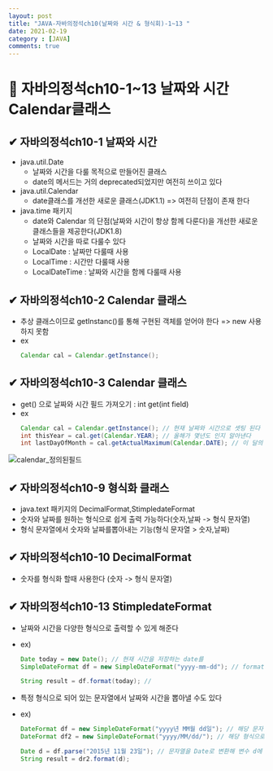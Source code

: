 ```yaml
---
layout: post
title: "JAVA-자바의정석ch10(날짜와 시간 & 형식회)-1~13 "
date: 2021-02-19
category : [JAVA]
comments: true
---
```


# 🔶 자바의정석ch10-1~13 날짜와 시간 Calendar클래스

## ✔ 자바의정석ch10-1 날짜와 시간

 - java.util.Date
    - 날짜와 시간을 다룰 목적으로 만들어진 클래스
    - date의 메서드는 거의 deprecated되었지만 여전히 쓰이고 있다
- java.util.Calendar
    - date클래스를 개선한 새로운 클래스(JDK1.1) => 여전히 단점이 존재 한다
- java.time 패키지
    - date와 Calendar 의 단점(날짜와 시간이 항상 함께 다룬다)을 개선한 새로운 클래스들을 제공한다(JDK1.8)
    - 날짜와 시간을 따로 다룰수 있다
    - LocalDate : 날짜만 다룰때 사용
    - LocalTime : 시간만 다룰때 사용
    - LocalDateTime : 날짜와 시간을 함께 다룰때 사용

## ✔ 자바의정석ch10-2 Calendar 클래스

- 추상 클래스이므로 getInstanc()를 통해 구현된 객체를 얻어야 한다 => new 사용 하지 못함
- ex
    ```java
    Calendar cal = Calendar.getInstance(); 
    ```

## ✔ 자바의정석ch10-3 Calendar 클래스 

- get() 으로 날짜와 시간 필드 가져오기 : int get(int field)
- ex
    ```java
    Calendar cal = Calendar.getInstance(); // 현재 날짜와 시간으로 셋팅 된다
    int thisYear = cal.get(Calendar.YEAR); // 올해가 몇년도 인지 알아낸다
    int lastDayOfMonth = cal.getActualMaximum(Calendar.DATE); // 이 달의 마지막날을 알아낸다
    ```
![calendar_정의된필드](https://user-images.githubusercontent.com/65608960/108465612-afe3d580-72c5-11eb-8b3a-795b1f69b6d9.JPG)

## ✔ 자바의정석ch10-9 형식화 클래스

- java.text 패키지의 DecimalFormat,StimpledateFormat
- 숫자와 날짜를 원하는 형식으로 쉽게 출력 가능하다(숫자,날짜 -> 형식 문자열)
- 형식 문자열에서 숫자와 날짜를뽑아내는 기능(형식 문자열 > 숫자,날짜)

## ✔ 자바의정석ch10-10 DecimalFormat

- 숫자를 형식화 할때 사용한다 (숫자 -> 형식 문자열)

## ✔ 자바의정석ch10-13 StimpledateFormat

- 날짜와 시간을 다양한 형식으로 출력할 수 있게 해준다
- ex)
    ```java
    Date today = new Date(); // 현재 시간을 저장하는 date를
    SimpleDateFormat df = new SimpleDateFormat("yyyy-mm-dd"); // format형식을 사용해서 문자열로 바꿔준다

    String result = df.format(today); // 
    ```

- 특정 형식으로 되어 있는 문자열에서 날짜와 시간을 뽑아낼 수도 있다
- ex)
    ```java
    DateFormat df = new SimpleDateFormat("yyyy년 MM월 dd일"); // 해당 문자열을
    DateFormat df2 = new SimpleDateFormat("yyyy/MM/dd/"); // 해당 형식으로 바꾸려면

    Date d = df.parse("2015년 11월 23일"); // 문자열을 Date로 변환해 변수 d에 저장
    String result = dr2.format(d); 

    ```




  